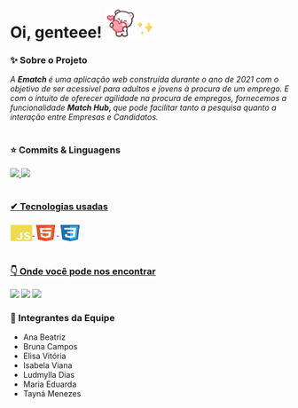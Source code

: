 # Oi, genteee! <img height="53em" src="https://github.com/Ematch-TCE/Ematch-TCE/blob/main/Gifs/aaaaa.png"><img height="35em" src="https://github.com/Ematch-TCE/Ematch-TCE/blob/main/Gifs/392002950-SPARKLES-EMOJI-400px-unscreen.gif">

<div>
  <h3>✨ Sobre o Projeto</h3> 
</div>
 
<div>
  <em> A <b> Ematch </b> é uma aplicação web construída durante o ano de 2021 com o objetivo de ser acessível para adultos e jovens à procura de um emprego. E com o intuito de     oferecer agilidade na procura de empregos, fornecemos a funcionalidade <b> Match Hub, </b> que pode facilitar tanto a pesquisa quanto a interação entre Empresas e Candidatos. </em>
 </div>

<br>

<h3>⭐ Commits & Linguagens </h3>

<div align="left">
  <a href="https://github.com/Ematch-TCE">
  <img height="180em" src="https://github-readme-stats.vercel.app/api?username=ematch-tce&show_icons=true&theme=dracula&include_all_commits=true&count_private=true"/>
  <img height="150em" src="https://github-readme-stats.vercel.app/api/top-langs/?username=ematch-tce&layout=compact&langscount=7&theme=dracula"/>
</div>
  
 <br>
  
<h3>✔ Tecnologias usadas<h3>

  <div style="display: inline_block">
  <img align="center" alt="Ematch-Js" height="30" width="40" src="https://raw.githubusercontent.com/devicons/devicon/master/icons/javascript/javascript-plain.svg">
  <img align="center" alt="Ematch-HTML" height="30" width="40" src="https://raw.githubusercontent.com/devicons/devicon/master/icons/html5/html5-original.svg">
  <img align="center" alt="Ematch-CSS" height="30" width="40" src="https://raw.githubusercontent.com/devicons/devicon/master/icons/css3/css3-original.svg">
</div>
  
 <br>
  
<h3>👇 Onde você pode nos encontrar</h3>
  
<div> 
  <a href ="mailto:tecods8@gmail.com"><img src="https://img.shields.io/badge/Gmail-D14836?style=for-the-badge&logo=gmail&logoColor=white" target="_blank"></a>
  <a href="https://www.instagram.com/_ematch_/"><img src="https://img.shields.io/badge/Instagram-E4405F?style=for-the-badge&logo=instagram&logoColor=white" target="_blank"></a>
  <a href="https://ematch.netlify.app/"><img src="https://img.shields.io/badge/Netlify-00C7B7?style=for-the-badge&logo=netlify&logoColor=white" target="_blank"></a>
</div>
  
 <h3>🦋 Integrantes da Equipe</h3>
  
   * Ana Beatriz
   * Bruna Campos
   * Elisa Vitória
   * Isabela Viana
   * Ludmylla Dias 
   * Maria Eduarda
   * Tayná Menezes
  
  
